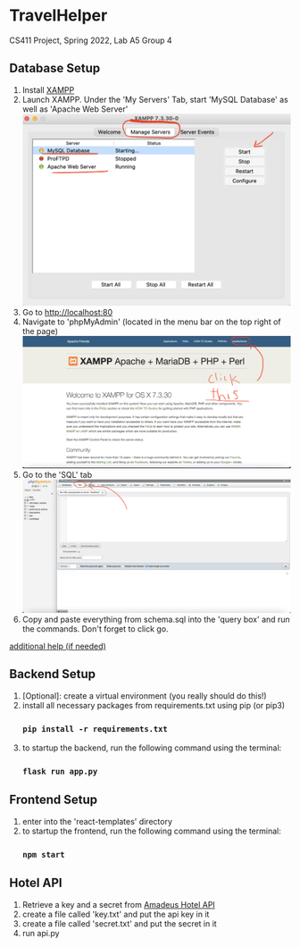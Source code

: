 # TravelHelper

CS411 Project, Spring 2022, Lab A5 Group 4

## Database Setup 

1. Install [XAMPP](https://www.apachefriends.org/index.html)
2. Launch XAMPP. Under the 'My Servers' Tab, start  'MySQL Database' as well as 'Apache Web Server'
![](readme-img/xampp.png)
3. Go to [http://localhost:80](http://localhost:3000)
4. Navigate to 'phpMyAdmin' (located in the menu bar on the top right of the page)
![](readme-img/localhost.png)
5. Go to the 'SQL' tab
![](readme-img/phpmyadmin.png)
6. Copy and paste everything from schema.sql into the 'query box' and run the commands. Don't forget to click go. 

[additional help (if needed)](https://www.askpython.com/python-modules/flask/flask-mysql-database)

## Backend Setup
1. [Optional]: create a virtual environment (you really should do this!)
2. install all necessary packages from requirements.txt using pip (or pip3)
	### `pip install -r requirements.txt` 
3. to startup the backend, run the following command using the terminal: 
	### `flask run app.py`

## Frontend Setup
1. enter into the 'react-templates' directory
2. to startup the frontend, run the following command using the terminal:
	### `npm start`


## Hotel API
1. Retrieve a key and a secret from [Amadeus Hotel API](https://developers.amadeus.com/self-service/category/hotel/api-doc/hotel-search)
2. create a file called 'key.txt' and put the api key in it
3. create a file called 'secret.txt' and put the secret in it
4. run api.py
